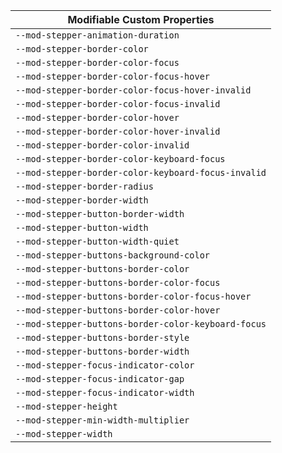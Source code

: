 | Modifiable Custom Properties                        |
| --------------------------------------------------- |
| `--mod-stepper-animation-duration`                  |
| `--mod-stepper-border-color`                        |
| `--mod-stepper-border-color-focus`                  |
| `--mod-stepper-border-color-focus-hover`            |
| `--mod-stepper-border-color-focus-hover-invalid`    |
| `--mod-stepper-border-color-focus-invalid`          |
| `--mod-stepper-border-color-hover`                  |
| `--mod-stepper-border-color-hover-invalid`          |
| `--mod-stepper-border-color-invalid`                |
| `--mod-stepper-border-color-keyboard-focus`         |
| `--mod-stepper-border-color-keyboard-focus-invalid` |
| `--mod-stepper-border-radius`                       |
| `--mod-stepper-border-width`                        |
| `--mod-stepper-button-border-width`                 |
| `--mod-stepper-button-width`                        |
| `--mod-stepper-button-width-quiet`                  |
| `--mod-stepper-buttons-background-color`            |
| `--mod-stepper-buttons-border-color`                |
| `--mod-stepper-buttons-border-color-focus`          |
| `--mod-stepper-buttons-border-color-focus-hover`    |
| `--mod-stepper-buttons-border-color-hover`          |
| `--mod-stepper-buttons-border-color-keyboard-focus` |
| `--mod-stepper-buttons-border-style`                |
| `--mod-stepper-buttons-border-width`                |
| `--mod-stepper-focus-indicator-color`               |
| `--mod-stepper-focus-indicator-gap`                 |
| `--mod-stepper-focus-indicator-width`               |
| `--mod-stepper-height`                              |
| `--mod-stepper-min-width-multiplier`                |
| `--mod-stepper-width`                               |
